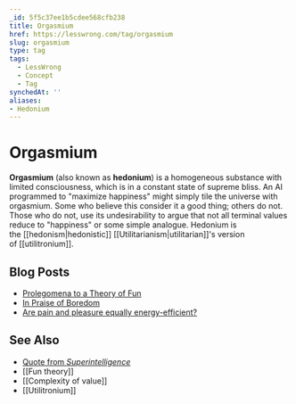 ```yaml
---
_id: 5f5c37ee1b5cdee568cfb238
title: Orgasmium
href: https://lesswrong.com/tag/orgasmium
slug: orgasmium
type: tag
tags:
  - LessWrong
  - Concept
  - Tag
synchedAt: ''
aliases: 
- Hedonium
---
```


# Orgasmium

**Orgasmium** (also known as **hedonium**) is a homogeneous substance with limited consciousness, which is in a constant state of supreme bliss. An AI programmed to "maximize happiness" might simply tile the universe with orgasmium. Some who believe this consider it a good thing; others do not. Those who do not, use its undesirability to argue that not all terminal values reduce to "happiness" or some simple analogue. Hedonium is the [[hedonism|hedonistic]] [[Utilitarianism|utilitarian]]'s version of [[utilitronium]].

## Blog Posts

- [Prolegomena to a Theory of Fun](https://www.lesswrong.com/lw/wv/prolegomena_to_a_theory_of_fun/)
- [In Praise of Boredom](https://www.lesswrong.com/lw/xr/in_praise_of_boredom/)
- [Are pain and pleasure equally energy-efficient?](https://reflectivedisequilibrium.blogspot.com/2012/03/are-pain-and-pleasure-equally-energy.html)

## See Also

- [Quote from _Superintelligence_](https://www.goodreads.com/quotes/1413237-consider-an-ai-that-has-hedonism-as-its-final-goal)
- [[Fun theory]]
- [[Complexity of value]]
- [[Utilitronium]]
